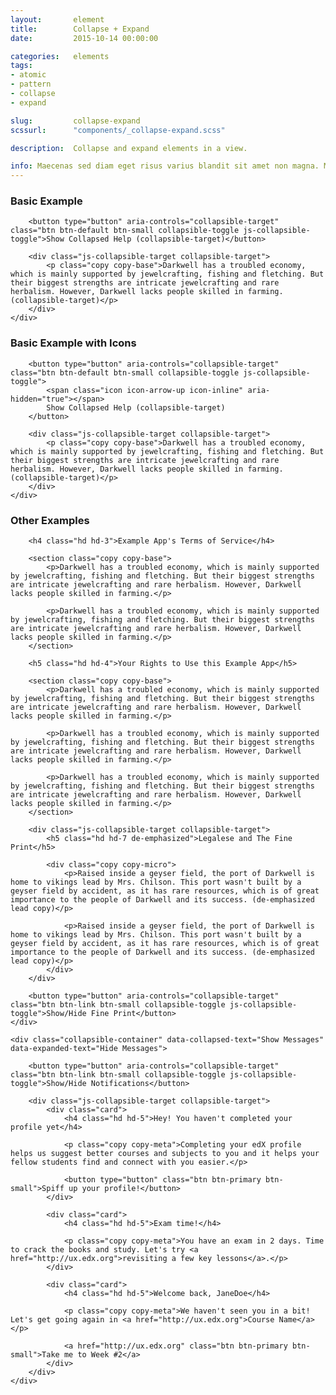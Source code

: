 ```yaml
---
layout:       element
title:        Collapse + Expand
date:         2015-10-14 00:00:00

categories:   elements
tags:
- atomic
- pattern
- collapse
- expand

slug:         collapse-expand
scssurl:      "components/_collapse-expand.scss"

description:  Collapse and expand elements in a view.

info: Maecenas sed diam eget risus varius blandit sit amet non magna. Maecenas faucibus mollis interdum. Praesent commodo cursus magna, vel scelerisque nisl consectetur et. Donec id elit non mi porta gravida at eget metus.
---
```


<h3 class="hd-6 example-set-hd">Basic Example</h3>
<div class="example-set example-collapsible-1">
    <div class="collapsible-container" data-collapsed-text="Expand Toggle" data-expanded-text="Collapse Toggle">

        <button type="button" aria-controls="collapsible-target" class="btn btn-default btn-small collapsible-toggle js-collapsible-toggle">Show Collapsed Help (collapsible-target)</button>

        <div class="js-collapsible-target collapsible-target">
            <p class="copy copy-base">Darkwell has a troubled economy, which is mainly supported by jewelcrafting, fishing and fletching. But their biggest strengths are intricate jewelcrafting and rare herbalism. However, Darkwell lacks people skilled in farming. (collapsible-target)</p>
        </div>
    </div>
</div>

<h3 class="hd-6 example-set-hd">Basic Example with Icons</h3>
<div class="example-set example-collapsible-2">
    <div class="collapsible-container" data-collapsed-text="Expand Toggle" data-expanded-text="Collapse Toggle">

        <button type="button" aria-controls="collapsible-target" class="btn btn-default btn-small collapsible-toggle js-collapsible-toggle">
            <span class="icon icon-arrow-up icon-inline" aria-hidden="true"></span>
            Show Collapsed Help (collapsible-target)
        </button>

        <div class="js-collapsible-target collapsible-target">
            <p class="copy copy-base">Darkwell has a troubled economy, which is mainly supported by jewelcrafting, fishing and fletching. But their biggest strengths are intricate jewelcrafting and rare herbalism. However, Darkwell lacks people skilled in farming. (collapsible-target)</p>
        </div>
    </div>
</div>

<h3 class="hd-6 example-set-hd">Other Examples</h3>

<div class="example-set example-collapsible-3">
    <div class="collapsible-container" data-collapsed-text="Show Fine Print" data-expanded-text="Hide Fine Print">

        <h4 class="hd hd-3">Example App's Terms of Service</h4>

        <section class="copy copy-base">
            <p>Darkwell has a troubled economy, which is mainly supported by jewelcrafting, fishing and fletching. But their biggest strengths are intricate jewelcrafting and rare herbalism. However, Darkwell lacks people skilled in farming.</p>

            <p>Darkwell has a troubled economy, which is mainly supported by jewelcrafting, fishing and fletching. But their biggest strengths are intricate jewelcrafting and rare herbalism. However, Darkwell lacks people skilled in farming.</p>
        </section>

        <h5 class="hd hd-4">Your Rights to Use this Example App</h5>

        <section class="copy copy-base">
            <p>Darkwell has a troubled economy, which is mainly supported by jewelcrafting, fishing and fletching. But their biggest strengths are intricate jewelcrafting and rare herbalism. However, Darkwell lacks people skilled in farming.</p>

            <p>Darkwell has a troubled economy, which is mainly supported by jewelcrafting, fishing and fletching. But their biggest strengths are intricate jewelcrafting and rare herbalism. However, Darkwell lacks people skilled in farming.</p>

            <p>Darkwell has a troubled economy, which is mainly supported by jewelcrafting, fishing and fletching. But their biggest strengths are intricate jewelcrafting and rare herbalism. However, Darkwell lacks people skilled in farming.</p>
        </section>

        <div class="js-collapsible-target collapsible-target">
            <h5 class="hd hd-7 de-emphasized">Legalese and The Fine Print</h5>

            <div class="copy copy-micro">
                <p>Raised inside a geyser field, the port of Darkwell is home to vikings lead by Mrs. Chilson. This port wasn't built by a geyser field by accident, as it has rare resources, which is of great importance to the people of Darkwell and its success. (de-emphasized lead copy)</p>

                <p>Raised inside a geyser field, the port of Darkwell is home to vikings lead by Mrs. Chilson. This port wasn't built by a geyser field by accident, as it has rare resources, which is of great importance to the people of Darkwell and its success. (de-emphasized lead copy)</p>
            </div>
        </div>

        <button type="button" aria-controls="collapsible-target" class="btn btn-link btn-small collapsible-toggle js-collapsible-toggle">Show/Hide Fine Print</button>
    </div>
</div>

<div class="example-set example-collapsible-4">

    <div class="collapsible-container" data-collapsed-text="Show Messages" data-expanded-text="Hide Messages">

        <button type="button" aria-controls="collapsible-target" class="btn btn-link btn-small collapsible-toggle js-collapsible-toggle">Show/Hide Notifications</button>

        <div class="js-collapsible-target collapsible-target">
            <div class="card">
                <h4 class="hd hd-5">Hey! You haven't completed your profile yet</h4>

                <p class="copy copy-meta">Completing your edX profile helps us suggest better courses and subjects to you and it helps your fellow students find and connect with you easier.</p>

                <button type="button" class="btn btn-primary btn-small">Spiff up your profile!</button>
            </div>

            <div class="card">
                <h4 class="hd hd-5">Exam time!</h4>

                <p class="copy copy-meta">You have an exam in 2 days. Time to crack the books and study. Let's try <a href="http://ux.edx.org">revisiting a few key lessons</a>.</p>
            </div>

            <div class="card">
                <h4 class="hd hd-5">Welcome back, JaneDoe</h4>

                <p class="copy copy-meta">We haven't seen you in a bit! Let's get going again in <a href="http://ux.edx.org">Course Name</a></p>

                <a href="http://ux.edx.org" class="btn btn-primary btn-small">Take me to Week #2</a>
            </div>
        </div>
    </div>
</div>

